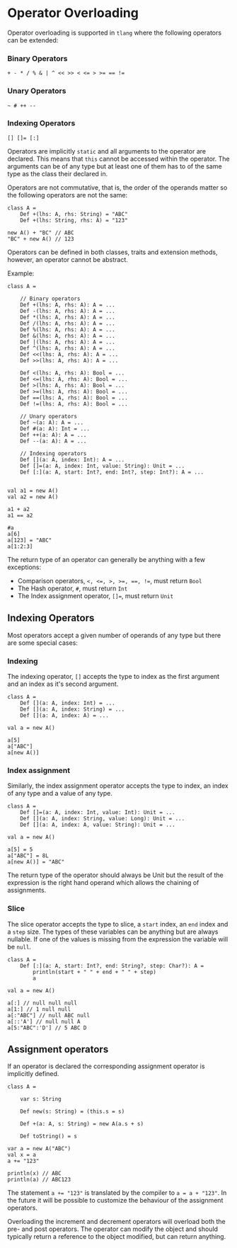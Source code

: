 # Operator Overloading
Operator overloading is supported in `tlang` where the following operators 
can be extended:

### Binary Operators
```tlang
+ - * / % & | ^ << >> < <= > >= == !=
```

### Unary Operators
```tlang
~ # ++ --
```

### Indexing Operators
```tlang
[] []= [:]
```

Operators are implicitly `static` and all arguments to the operator are declared. This means
that `this` cannot be accessed within the operator.
The arguments can be of any type but at least one of them has to of the same type as the class
their declared in.

Operators are not commutative, that is, the order of the operands matter so the following operators
are not the same:

```tlang
class A =
	Def +(lhs: A, rhs: String) = "ABC"
	Def +(lhs: String, rhs: A) = "123"

new A() + "BC" // ABC
"BC" + new A() // 123
```

Operators can be defined in both classes, traits and extension methods, however, an operator cannot
be abstract.

Example:

```tlang
class A =

	// Binary operators  
	Def +(lhs: A, rhs: A): A = ...
	Def -(lhs: A, rhs: A): A = ...
	Def *(lhs: A, rhs: A): A = ...
	Def /(lhs: A, rhs: A): A = ...
	Def %(lhs: A, rhs: A): A = ...
	Def &(lhs: A, rhs: A): A = ...
	Def |(lhs: A, rhs: A): A = ...
	Def ^(lhs: A, rhs: A): A = ...
	Def <<(lhs: A, rhs: A): A = ...
	Def >>(lhs: A, rhs: A): A = ...

	Def <(lhs: A, rhs: A): Bool = ...
	Def <=(lhs: A, rhs: A): Bool = ...
	Def >(lhs: A, rhs: A): Bool = ...
	Def >=(lhs: A, rhs: A): Bool = ...
	Def ==(lhs: A, rhs: A): Bool = ...
	Def !=(lhs: A, rhs: A): Bool = ...

	// Unary operators
	Def ~(a: A): A = ...
	Def #(a: A): Int = ...
	Def ++(a: A): A = ...
	Def --(a: A): A = ...

	// Indexing operators
	Def [](a: A, index: Int): A = ...
	Def []=(a: A, index: Int, value: String): Unit = ...
	Def [:](a: A, start: Int?, end: Int?, step: Int?): A = ...


val a1 = new A()
val a2 = new A()

a1 + a2
a1 == a2

#a
a[6]
a[123] = "ABC"
a[1:2:3]
```

The return type of an operator can generally be anything with a few exceptions:

- Comparison operators, `<, <=, >, >=, ==, !=`, must return `Bool`
- The Hash operator, `#`, must return `Int`
- The Index assignment operator, `[]=`, must return `Unit`

## Indexing Operators
Most operators accept a given number of operands of any type but there are some special cases:

### Indexing
The indexing operator, `[]` accepts the type to index as the first argument and an index as it's second
argument.

```tlang
class A =
	Def [](a: A, index: Int) = ...
	Def [](a: A, index: String) = ...
	Def [](a: A, index: A) = ...

val a = new A()

a[5]
a["ABC"]
a[new A()]
```

### Index assignment
Similarly, the index assignment operator accepts the type to index, an index of any type and a value of any type.

```tlang
class A =
	Def []=(a: A, index: Int, value: Int): Unit = ...
	Def [](a: A, index: String, value: Long): Unit = ...
	Def [](a: A, index: A, value: String): Unit = ...

val a = new A()

a[5] = 5
a["ABC"] = 8L
a[new A()] = "ABC"
```

The return type of the operator should always be Unit but the result of the expression is the right hand operand which
allows the chaining of assignments.

### Slice
The slice operator accepts the type to slice, a `start` index, an `end` index and a `step` size.
The types of these variables can be anything but are always nullable. If one of the values is
missing from the expression the variable will be `null`.

```tlang
class A =
	Def [:](a: A, start: Int?, end: String?, step: Char?): A = 
		println(start + " " + end + " " + step)
		a

val a = new A()

a[:] // null null null
a[1:] // 1 null null
a[:"ABC"] // null ABC null
a[::'A'] // null null A
a[5:"ABC":'D'] // 5 ABC D
```

## Assignment operators
If an operator is declared the corresponding assignment operator is implicitly defined.

```tlang
class A =

	var s: String

	Def new(s: String) = (this.s = s)

	Def +(a: A, s: String) = new A(a.s + s)

	Def toString() = s

var a = new A("ABC")
val x = a
a += "123"

println(x) // ABC
println(a) // ABC123
``` 

The statement `a += "123"` is translated by the compiler to `a = a + "123"`. In the future it
will be possible to customize the behaviour of the assignment operators.

Overloading the increment and decrement operators will overload both the pre- and post operators.
The operator can modify the object and should typically return a reference to the object modified,
but can return anything.

